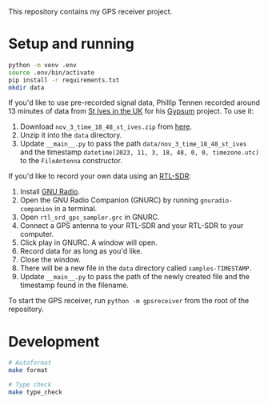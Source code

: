 This repository contains my GPS receiver project.

# Setup and running

```bash
python -m venv .env
source .env/bin/activate
pip install -r requirements.txt
mkdir data
```

If you'd like to use pre-recorded signal data, Phillip Tennen recorded around 13 minutes of data from [St Ives in the UK](https://maps.app.goo.gl/jbhZ1QGLcfHn7PJA9) for his [Gypsum](https://github.com/codyd51/gypsum) project. To use it:

1. Download  `nov_3_time_18_48_st_ives.zip` from [here](https://github.com/codyd51/gypsum/releases/tag/1.0).
2. Unzip it into the `data` directory.
3. Update `__main__.py` to pass the path `data/nov_3_time_18_48_st_ives` and the timestamp `datetime(2023, 11, 3, 18, 48, 0, 0, timezone.utc)` to the `FileAntenna` constructor.

If you'd like to record your own data using an [RTL-SDR](https://www.rtl-sdr.com/):

1. Install [GNU Radio](https://www.gnuradio.org/).
2. Open the GNU Radio Companion (GNURC) by running `gnuradio-companion` in a terminal.
3. Open `rtl_srd_gps_sampler.grc` in GNURC.
4. Connect a GPS antenna to your RTL-SDR and your RTL-SDR to your computer.
5. Click play in GNURC. A window will open.
6. Record data for as long as you'd like.
7. Close the window.
8. There will be a new file in the `data` directory called `samples-TIMESTAMP`.
8. Update `__main__.py` to pass the path of the newly created file and the timestamp found in the filename.

To start the GPS receiver, run `python -m gpsreceiver` from the root of the repository.

# Development

```bash
# Autoformat
make format

# Type check
make type_check
```
